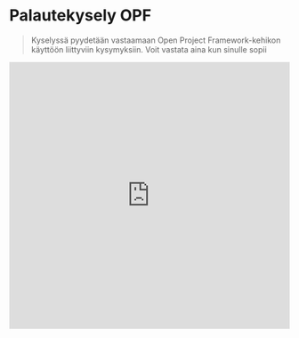 # Palautekysely OPF


> Kyselyssä pyydetään vastaamaan Open Project Framework-kehikon käyttöön liittyviin kysymyksiin. Voit vastata aina kun sinulle sopii 

<iframe width="640px" height= "480px" src= "https://forms.office.com/Pages/ResponsePage.aspx?id=8Kqebvc_6U2M1B_71FlRua4cqQOTc5JHr-aPQoYM7B9UNFlOWTc3OTM0TDRJTTlLR1lMU1hIQ0NHVi4u&embed=true" frameborder= "0" marginwidth= "0" marginheight= "0" style= "border: none; max-width:100%; max-height:100vh" allowfullscreen webkitallowfullscreen mozallowfullscreen msallowfullscreen> </iframe>